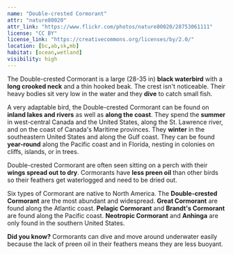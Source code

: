 ```yaml
---
name: "Double-crested Cormorant"
attr: "nature80020"
attr_link: "https://www.flickr.com/photos/nature80020/28753061111"
license: "CC BY"
license_link: "https://creativecommons.org/licenses/by/2.0/"
location: [bc,ab,sk,mb]
habitat: [ocean,wetland]
visibility: high
---
```

The Double-crested Cormorant is a large (28-35 in) **black waterbird** with a **long crooked neck** and a thin hooked beak. The crest isn't noticeable. Their heavy bodies sit very low in the water and they **dive** to catch small fish.

A very adaptable bird, the Double-crested Cormorant can be found on **inland lakes and rivers** as well as **along the coast**. They spend the **summer** in west-central Canada and the United States, along the St. Lawrence river, and on the coast of Canada's Maritime provinces. They **winter** in the southeastern United States and along the Gulf coast. They can be found **year-round** along the Pacific coast and in Florida, nesting in colonies on cliffs, islands, or in trees.

Double-crested Cormorant are often seen sitting on a perch with their **wings spread out to dry**. Cormorants have **less preen oil** than other birds so their feathers get waterlogged and need to be dried out.

Six types of Cormorant are native to North America. The **Double-crested Cormorant** are the most abundant and widespread. **Great Cormorant** are found along the Atlantic coast. **Pelagic Cormorant** and **Brandt's Cormorant** are found along the Pacific coast. **Neotropic Cormorant** and **Anhinga** are only found in the southern United States.

**Did you know?** Cormorants can dive and move around underwater easily because the lack of preen oil in their feathers means they are less buoyant.
